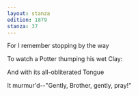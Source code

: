 ```yaml
---
layout: stanza
edition: 1879
stanza: 37
---
```


For I remember stopping by the way

To watch a Potter thumping his wet Clay:

And with its all-obliterated Tongue

It murmur'd--"Gently, Brother, gently, pray!"